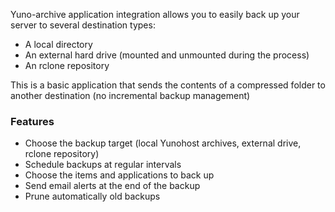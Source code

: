 Yuno-archive application integration allows you to easily back up your server to several destination types:
- A local directory
- An external hard drive (mounted and unmounted during the process)
- An rclone repository

This is a basic application that sends the contents of a compressed folder to another destination (no incremental backup management)

### Features

- Choose the backup target (local Yunohost archives, external drive, rclone repository)
- Schedule backups at regular intervals
- Choose the items and applications to back up
- Send email alerts at the end of the backup
- Prune automatically old backups